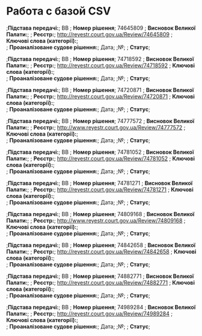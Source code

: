 <!-- TITLE: Главная -->
<!-- SUBTITLE: A quick summary of Home -->

# Работа с базой CSV
;**Підстава передачі:**; ВВ
; **Номер рішення**; 74645809
; **Висновок Великої Палати:**; 
; **Реєстр:**;	 http://reyestr.court.gov.ua/Review/74645809
; **Ключові слова (категорії):**;  
; **Проаналізоване судове рішення:**;	Дата; ;№; 
; **Статус**;  

;**Підстава передачі:**; ВВ
; **Номер рішення**; 74718592
; **Висновок Великої Палати:**; 
; **Реєстр:**;	 http://reyestr.court.gov.ua/Review/74718592
; **Ключові слова (категорії):**;  
; **Проаналізоване судове рішення:**;	Дата; ;№; 
; **Статус**;  

;**Підстава передачі:**; ВВ
; **Номер рішення**; 74720871
; **Висновок Великої Палати:**; 
; **Реєстр:**;	 http://reyestr.court.gov.ua/Review/74720871
; **Ключові слова (категорії):**;  
; **Проаналізоване судове рішення:**;	Дата; ;№; 
; **Статус**;  

;**Підстава передачі:**; ВВ
; **Номер рішення**; 74777572
; **Висновок Великої Палати:**; 
; **Реєстр:**;	 http://www.reyestr.court.gov.ua/Review/74777572
; **Ключові слова (категорії):**;  
; **Проаналізоване судове рішення:**;	Дата; ;№; 
; **Статус**;  

;**Підстава передачі:**; ВВ
; **Номер рішення**; 74781052
; **Висновок Великої Палати:**; 
; **Реєстр:**;	 http://reyestr.court.gov.ua/Review/74781052
; **Ключові слова (категорії):**;  
; **Проаналізоване судове рішення:**;	Дата; ;№; 
; **Статус**;  

;**Підстава передачі:**; ВВ
; **Номер рішення**; 74781271
; **Висновок Великої Палати:**; 
; **Реєстр:**;	 http://reyestr.court.gov.ua/Review/74781271
; **Ключові слова (категорії):**;  
; **Проаналізоване судове рішення:**;	Дата; ;№; 
; **Статус**;  

;**Підстава передачі:**; ВВ
; **Номер рішення**; 74809168
; **Висновок Великої Палати:**; 
; **Реєстр:**;	 http://www.reyestr.court.gov.ua/Review/74809168
; **Ключові слова (категорії):**;  
; **Проаналізоване судове рішення:**;	Дата; ;№; 
; **Статус**;  

;**Підстава передачі:**; ВВ
; **Номер рішення**; 74842658
; **Висновок Великої Палати:**; 
; **Реєстр:**;	 http://reyestr.court.gov.ua/Review/74842658
; **Ключові слова (категорії):**;  
; **Проаналізоване судове рішення:**;	Дата; ;№; 
; **Статус**;  

;**Підстава передачі:**; ВВ
; **Номер рішення**; 74882771
; **Висновок Великої Палати:**; 
; **Реєстр:**;	 http://reyestr.court.gov.ua/Review/74882771
; **Ключові слова (категорії):**;  
; **Проаналізоване судове рішення:**;	Дата; ;№; 
; **Статус**;  

;**Підстава передачі:**; ВВ
; **Номер рішення**; 74989284
; **Висновок Великої Палати:**; 
; **Реєстр:**;	 http://reyestr.court.gov.ua/Review/74989284
; **Ключові слова (категорії):**;  
; **Проаналізоване судове рішення:**;	Дата; ;№; 
; **Статус**;  

